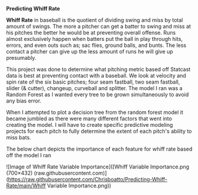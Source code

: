 **Predicting Whiff Rate**



**Whiff Rate** in baseball is the quotient of dividing swing and miss by total amount of swings. The more a pitcher can get a batter to swing and miss at his pitches the better he would be at preventing overall offense. Runs almost exclusively happen when batters put the ball in play through hits, errors, and even outs such as; sac flies, ground balls, and bunts. The less contact a pitcher can give up the less amount of runs he will give up presumably.



This project was done to determine what pitching metric based off Statcast data is best at preventing contact with a baseball. We look at velocity and spin rate of the six basic pitches; four seam fastball, two seam fastball, slider (& cutter), changeup, curveball and splitter. The model I ran was a Random Forest as I wanted every tree to be grown simultaneously to avoid any bias error. 



When I attempted to plot a decision tree from the random forest model it became jumbled as there were many different factors that went into creating the model. I will have to create specific predictive modeling projects for each pitch to fully determine the extent of each pitch's ability to miss bats.



The below chart depicts the importance of each feature for whiff rate based off the model I ran



![Image of Whiff Rate Variable Importance]([Whiff Variable Importance.png (700×432) (raw.githubusercontent.com)](https://raw.githubusercontent.com/Chrisboatto/Predicting-Whiff-Rate/main/Whiff Variable Importance.png))



